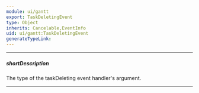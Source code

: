 ```yaml
---
module: ui/gantt
export: TaskDeletingEvent
type: Object
inherits: Cancelable,EventInfo
uid: ui/gantt:TaskDeletingEvent
generateTypeLink: 
---
```

---
##### shortDescription
The type of the taskDeleting event handler's argument.

---
<!-- Description goes here -->